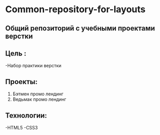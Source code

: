 # Common-repository-for-layouts
## Общий репозиторий с учебными проектами верстки 

## Цель : 
-Набор практики верстки

## Проекты:

1) Бэтмен промо лендинг
2) Ведьмак промо лендинг

## Технологии: 

-HTML5
-CSS3
